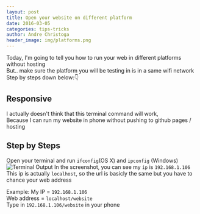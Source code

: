 ```yaml
---
layout: post
title: Open your website on different platform
date: 2016-03-05
categories: tips-tricks
author: Andre Christoga
header_image: img/platforms.png
---
```

Today, I'm going to tell you how to run your web in different platforms without hosting <br>
But.. make sure the platform you will be testing in is in a same wifi network <br>
Step by steps down below:👇

## Responsive
I actually doesn't think that this terminal command will work, <br>
Because I can run my website in phone without pushing to github pages / hosting <br> 

## Step by Steps
Open your terminal and run `ifconfig`(OS X) and `ipconfig` (Windows)
<img src="{{ site.url }}/img/terminal.png" alt="Terminal Output"/>
In the screenshot, you can see my `ip` is `192.168.1.106` <br>
This ip is actually `localhost`, so the url is basicly the same but you have to chance your web address <br>

Example:
My IP = `192.168.1.106` <br>
Web address = `localhost/website` <br>
Type in `192.168.1.106/website` in your phone
